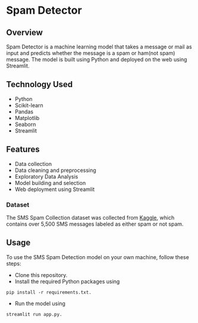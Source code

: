 # Spam Detector

## Overview
Spam Detector is a machine learning model that takes a message or mail as input and predicts whether the message is a spam or ham(not spam) message. 
The model is built using Python and deployed on the web using Streamlit.

## Technology Used
- Python
- Scikit-learn
- Pandas
- Matplotlib
- Seaborn
- Streamlit

## Features
- Data collection
- Data cleaning and preprocessing
- Exploratory Data Analysis
- Model building and selection
- Web deployment using Streamlit

### Dataset
The SMS Spam Collection dataset was collected from [Kaggle](https://www.kaggle.com/datasets/uciml/sms-spam-collection-dataset), which contains over 5,500 SMS messages labeled as either spam or not spam.

## Usage
To use the SMS Spam Detection model on your own machine, follow these steps:

+ Clone this repository.
+ Install the required Python packages using 
```
pip install -r requirements.txt.
```
+ Run the model using 
```
streamlit run app.py.
```
